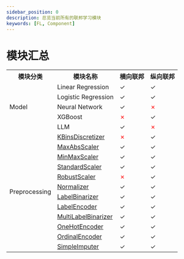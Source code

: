 ```yaml
---
sidebar_position: 0
description: 总览当前所有的联邦学习模块
keywords: [FL, Component]
---
```

# 模块汇总

<table>
    <tr>
        <th>模块分类</th>
        <th>模块名称</th>
        <th>横向联邦</th>
        <th>纵向联邦</th>
    </tr>
    <tr>
        <td rowspan="5">Model</td>
        <td>Linear Regression</td>
        <td>&#x2713;</td>
        <td>&#x2713;</td>
    </tr>
    <tr>
        <td>Logistic Regression</td>
        <td>&#x2713;</td>
        <td>&#x2713;</td>
    </tr>
    <tr>
        <td>Neural Network</td>
        <td>&#x2713;</td>
        <td><font color="red">&#x2717;</font></td>
    </tr>
    <tr>
        <td>XGBoost</td>
        <td><font color="red">&#x2717;</font></td>
        <td>&#x2713;</td>
    </tr>
    <tr>
        <td>LLM</td>
        <td>&#x2713;</td>
        <td><font color="red">&#x2717;</font></td>
    </tr>
    <tr>
        <td rowspan="12">Preprocessing</td>
        <td><a href="https://scikit-learn.org/stable/modules/generated/sklearn.preprocessing.KBinsDiscretizer.html">KBinsDiscretizer</a></td>
        <td><font color="red">&#x2717;</font></td>
        <td>&#x2713;</td>
    </tr>
    <tr>
        <td><a href="https://scikit-learn.org/stable/modules/generated/sklearn.preprocessing.MaxAbsScaler.html">MaxAbsScaler</a></td>
        <td>&#x2713;</td>
        <td>&#x2713;</td>
    </tr>
    <tr>
        <td><a href="https://scikit-learn.org/stable/modules/generated/sklearn.preprocessing.MinMaxScaler.html">MinMaxScaler</a></td>
        <td>&#x2713;</td>
        <td>&#x2713;</td>
    </tr>
    <tr>
        <td><a href="https://scikit-learn.org/stable/modules/generated/sklearn.preprocessing.StandardScaler.html">StandardScaler</a></td>
        <td>&#x2713;</td>
        <td>&#x2713;</td>
    </tr>
    <tr>
        <td><a href="https://scikit-learn.org/stable/modules/generated/sklearn.preprocessing.RobustScaler.html">RobustScaler</a></td>
        <td><font color="red">&#x2717;</font></td>
        <td>&#x2713;</td>
    </tr>
    <tr>
        <td><a href="https://scikit-learn.org/stable/modules/generated/sklearn.preprocessing.Normalizer.html">Normalizer</a></td>
        <td>&#x2713;</td>
        <td>&#x2713;</td>
    </tr>
    <tr>
        <td><a href="https://scikit-learn.org/stable/modules/generated/sklearn.preprocessing.LabelBinarizer.html">LabelBinarizer</a></td>
        <td>&#x2713;</td>
        <td>&#x2713;</td>
    </tr>
    <tr>
        <td><a href="https://scikit-learn.org/stable/modules/generated/sklearn.preprocessing.LabelEncoder.html">LabelEncoder</a></td>
        <td>&#x2713;</td>
        <td>&#x2713;</td>
    </tr>
    <tr>
        <td><a href="https://scikit-learn.org/stable/modules/generated/sklearn.preprocessing.MultiLabelBinarizer.html">MultiLabelBinarizer</a></td>
        <td>&#x2713;</td>
        <td>&#x2713;</td>
    </tr>
    <tr>
        <td><a href="https://scikit-learn.org/stable/modules/generated/sklearn.preprocessing.OneHotEncoder.html">OneHotEncoder</a></td>
        <td>&#x2713;</td>
        <td>&#x2713;</td>
    </tr>
    <tr>
        <td><a href="https://scikit-learn.org/stable/modules/generated/sklearn.preprocessing.OrdinalEncoder.html">OrdinalEncoder</a></td>
        <td>&#x2713;</td>
        <td>&#x2713;</td>
    </tr>
    <tr>
        <td><a href="https://scikit-learn.org/stable/modules/generated/sklearn.impute.SimpleImputer.html">SimpleImputer</a></td>
        <td>&#x2713;</td>
        <td>&#x2713;</td>
    </tr>
</table>
